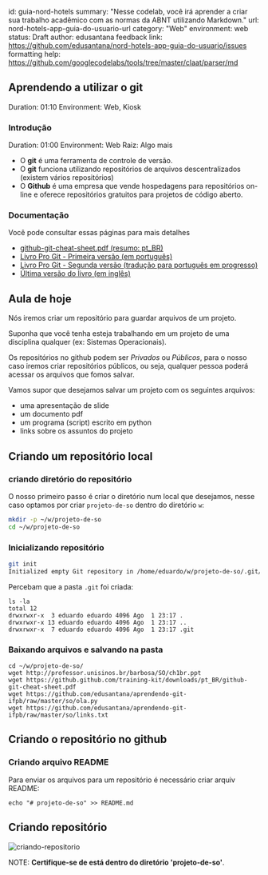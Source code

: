 id: guia-nord-hotels
summary: "Nesse codelab, você irá aprender a criar sua trabalho acadêmico com as normas da ABNT utilizando Markdown."
url: nord-hotels-app-guia-do-usuario-url
category: "Web"
environment: web
status: Draft
author: edusantana
feedback link: https://github.com/edusantana/nord-hotels-app-guia-do-usuario/issues
formatting help: https://github.com/googlecodelabs/tools/tree/master/claat/parser/md

## Aprendendo a utilizar o git

Duration: 01:10
Environment: Web, Kiosk

### Introdução

Duration: 01:00
Environment: Web
Raiz: Algo mais


- O **git** é uma ferramenta de controle de versão.
- O **git** funciona utilizando repositórios de arquivos descentralizados (existem vários repositórios)
- O **Github** é uma empresa que vende hospedagens para repositórios on-line e oferece repositórios gratuitos para projetos de código aberto.

### Documentação

Você pode consultar essas páginas para mais detalhes

- [github-git-cheat-sheet.pdf (resumo: pt_BR)](https://github.github.com/training-kit/downloads/pt_BR/github-git-cheat-sheet.pdf)
- [Livro Pro Git - Primeira versão (em português)](https://git-scm.com/book/pt-br/v1)
- [Livro Pro Git - Segunda versão (tradução para português em progresso)](https://git-scm.com/book/pt-br/v2)
- [Última versão do livro (em inglês)](https://git-scm.com/book/en)



## Aula de hoje

Nós iremos criar um repositório para guardar arquivos de um projeto.

Suponha que você tenha esteja trabalhando em um projeto de uma disciplina qualquer (ex: Sistemas Operacionais).

Os repositórios no github podem ser *Privados* ou *Públicos*, para o nosso caso iremos criar repositórios públicos, ou seja, qualquer pessoa poderá acessar os arquivos que fomos salvar.

Vamos supor que desejamos salvar um projeto com os seguintes arquivos:

- uma apresentação de slide
- um documento pdf
- um programa (script) escrito em python
- links sobre os assuntos do projeto

## Criando um repositório local

### criando diretório do repositório

O nosso primeiro passo é criar o diretório num local que desejamos, nesse caso optamos por criar `projeto-de-so` dentro do diretório `w`:

```bash
mkdir -p ~/w/projeto-de-so
cd ~/w/projeto-de-so
```

### Inicializando repositório

```bash
git init
Initialized empty Git repository in /home/eduardo/w/projeto-de-so/.git/
```

Percebam que a pasta `.git` foi criada:

```
ls -la
total 12
drwxrwxr-x  3 eduardo eduardo 4096 Ago  1 23:17 .
drwxrwxr-x 13 eduardo eduardo 4096 Ago  1 23:17 ..
drwxrwxr-x  7 eduardo eduardo 4096 Ago  1 23:17 .git
```

### Baixando arquivos e salvando na pasta

```w/
cd ~/w/projeto-de-so/
wget http://professor.unisinos.br/barbosa/SO/ch1br.ppt
wget https://github.github.com/training-kit/downloads/pt_BR/github-git-cheat-sheet.pdf
wget https://github.com/edusantana/aprendendo-git-ifpb/raw/master/so/ola.py
wget https://github.com/edusantana/aprendendo-git-ifpb/raw/master/so/links.txt
```


## Criando o repositório no github

### Criando arquivo README

Para enviar os arquivos para um repositório é necessário criar arquiv README:

```
echo "# projeto-de-so" >> README.md
```


<!--
- uma apresentação de slide
- um documento pdf
- um programa (script) escrito em python
- links sobre os assuntos do projeto
http://wiki.inf.ufpr.br/maziero/doku.php?id=socm:start
-->

## Criando repositório

![criando-repositorio](https://user-images.githubusercontent.com/3603111/62368981-878a5f80-b504-11e9-99b7-6396f8e37565.gif)


NOTE: **Certifique-se de está dentro do diretório 'projeto-de-so'**.

<!--

```
git init
git add *
git commit -m "primeiro commit"
git remote add origin git@github.com:SEU-LOGIN-AQUI/projeto-de-so.git
git push -u origin master
```

-->

